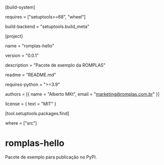 \[build-system]

requires = \["setuptools>=68", "wheel"]

build-backend = "setuptools.build\_meta"



\[project]

name = "romplas-hello"

version = "0.0.1"

description = "Pacote de exemplo da ROMPLAS"

readme = "README.md"

requires-python = ">=3.9"

authors = \[{ name = "Alberto MKt", email = "marketing@romplas.com.br" }]

license = { text = "MIT" }



\[tool.setuptools.packages.find]

where = \["src"]

# romplas-hello

Pacote de exemplo para publicação no PyPI.

